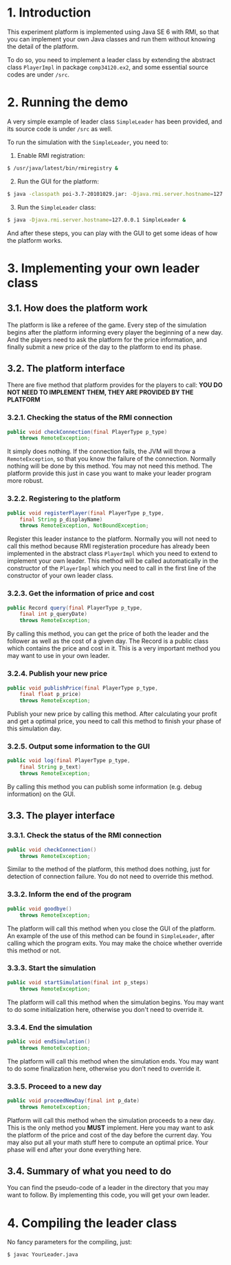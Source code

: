 
# 1. Introduction

This experiment platform is implemented using Java SE 6 with RMI, so that you
can implement your own Java classes and run them without knowing the detail of
the platform.

To do so, you need to implement a leader class by extending the abstract class
`PlayerImpl` in package `comp34120.ex2`, and some essential source codes are
under `/src`.

# 2. Running the demo

A very simple example of leader class `SimpleLeader` has been provided, and its
source code is under `/src` as well.

To run the simulation with the `SimpleLeader`, you need to:

1. Enable RMI registration:

  ```sh
  $ /usr/java/latest/bin/rmiregistry &
  ```

2. Run the GUI for the platform:

  ```sh
  $ java -classpath poi-3.7-20101029.jar: -Djava.rmi.server.hostname=127.0.0.1 comp34120.ex2.Main &
  ```

3. Run the `SimpleLeader` class:

  ```sh
  $ java -Djava.rmi.server.hostname=127.0.0.1 SimpleLeader &
  ```

And after these steps, you can play with the GUI to get some ideas of how the
platform works.

# 3. Implementing your own leader class

## 3.1. How does the platform work

The platform is like a referee of the game. Every step of the simulation begins
after the platform informing every player the beginning of a new day. And the
players need to ask the platform for the price information, and finally submit a
new price of the day to the platform to end its phase.

## 3.2. The platform interface

There are five method that platform provides for the players to call: **YOU DO
NOT NEED TO IMPLEMENT THEM, THEY ARE PROVIDED BY THE PLATFORM**

### 3.2.1. Checking the status of the RMI connection

```java
public void checkConnection(final PlayerType p_type)
	throws RemoteException;
```

It simply does nothing. If the connection fails, the JVM will throw a
`RemoteException`, so that you know the failure of the connection. Normally
nothing will be done by this method. You may not need this method. The platform
provide this just in case you want to make your leader program more robust.

### 3.2.2. Registering to the platform

```java
public void registerPlayer(final PlayerType p_type,
	final String p_displayName)
	throws RemoteException, NotBoundException;
```

Register this leader instance to the platform. Normally you will not need to
call this method because RMI registeration procedure has already been
implemented in the abstract class `PlayerImpl` which you need to extend to
implement your own leader. This method will be called automatically in the
constructor of the `PlayerImpl` which you need to call in the first line of the
constructor of your own leader class.

### 3.2.3. Get the information of price and cost

```java
public Record query(final PlayerType p_type,
	final int p_queryDate)
	throws RemoteException;
```

By calling this method, you can get the price of both the leader and the
follower as well as the cost of a given day. The Record is a public class which
contains the price and cost in it. This is a very important method you may want
to use in your own leader.

### 3.2.4. Publish your new price

```java
public void publishPrice(final PlayerType p_type,
	final float p_price)
	throws RemoteException;
```

Publish your new price by calling this method. After calculating your profit and
get a optimal price, you need to call this method to finish your phase of this
simulation day.

### 3.2.5. Output some information to the GUI

```java
public void log(final PlayerType p_type,
	final String p_text)
	throws RemoteException;
```

By calling this method you can publish some information (e.g. debug information)
on the GUI.

## 3.3. The player interface

### 3.3.1. Check the status of the RMI connection

```java
public void checkConnection()
	throws RemoteException;
```

Similar to the method of the platform, this method does nothing, just for
detection of connection failure. You do not need to override this method.

### 3.3.2. Inform the end of the program

```java
public void goodbye()
	throws RemoteException;
```

The platform will call this method when you close the GUI of the platform. An
example of the use of this method can be found in `SimpleLeader`, after calling
which the program exits. You may make the choice whether override this method or
not.

### 3.3.3. Start the simulation

```java
public void startSimulation(final int p_steps)
	throws RemoteException;
```

The platform will call this method when the simulation begins. You may want to
do some initialization here, otherwise you don't need to override it.

### 3.3.4. End the simulation

```java
public void endSimulation()
	throws RemoteException;
```

The platform will call this method when the simulation ends. You may want to do
some finalization here, otherwise you don't need to override it.

### 3.3.5. Proceed to a new day

```java
public void proceedNewDay(final int p_date)
	throws RemoteException;
```

Platform will call this method when the simulation proceeds to a new day. This
is the only method you **MUST** implement. Here you may want to ask the platform
of the price and cost of the day before the current day. You may also put all
your math stuff here to compute an optimal price. Your phase will end after your
done everything here.

## 3.4. Summary of what you need to do

You can find the pseudo-code of a leader in the directory that you may want to
follow. By implementing this code, you will get your own leader.

# 4. Compiling the leader class

No fancy parameters for the compiling, just:

```sh
$ javac YourLeader.java
```
